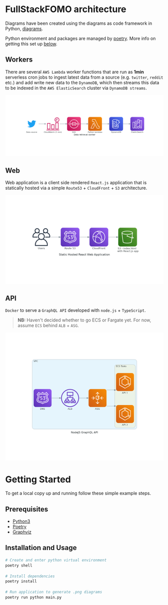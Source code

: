 # FullStackFOMO architecture

Diagrams have been created using the diagrams as code framework in Python,
[diagrams][diagrams].

Python environment and packages are managed by [poetry][poetry]. More info on
getting this set up [below](#getting-started).

## Workers

There are several `AWS Lambda` worker functions that are run as **1min**
serverless cron jobs to ingest latest data from a source (e.g. `twitter`,
`reddit` etc.) and add write new data to the `DynamoDB`, which then streams
this data to be indexed in the `AWS ElasticSearch` cluster via
`DynamoDB streams`.

<img src="static/data_retrieval_worker.png" />

## Web

Web application is a client side rendered `React.js` application that is
statically hosted via a simple `Route53` + `CloudFront` + `S3` architecture.

<img src="static/static_hosted_react_web_application.png" />

## API

`Docker` to serve a `GraphQL API` developed with `node.js` + `TypeScript`.

> **NB:** Haven't decided whether to go ECS or Fargate yet. For now, assume
> `ECS` behind `ALB` + `ASG`.

<img src="static/nodejs_graphql_api.png" />

# Getting Started

To get a local copy up and running follow these simple example steps.

## Prerequisites

- [Python3][python-install]
- [Poetry][poetry-install]
- [Graphviz][graphvis]

## Installation and Usage

```sh
# Create and enter python virtual environment
poetry shell

# Install dependencies
poetry install

# Run application to generate .png diagrams
poetry run python main.py
```

<!-- MARKDOWN LINKS -->

[python-install]: https://www.python.org/downloads/
[poetry]: https://python-poetry.org/docs/
[poetry-install]: https://github.com/python-poetry/poetry#installation
[diagrams]: https://github.com/mingrammer/diagrams
[graphvis]: https://graphviz.gitlab.io/download/
